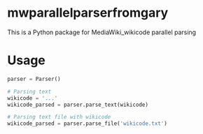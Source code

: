 # mwparallelparserfromgary

This is a Python package for MediaWiki_wikicode parallel parsing

# Usage
```python
parser = Parser()

# Parsing text
wikicode = '...'
wikicode_parsed = parser.parse_text(wikicode)

# Parsing text file with wikicode
wikicode_parsed = parser.parse_file('wikicode.txt')
```

